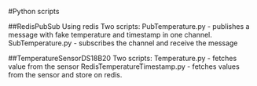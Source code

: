 #Python scripts

##RedisPubSub 
Using redis
Two scripts: 
	PubTemperature.py - publishes a message with fake temperature and timestamp in one channel.
	SubTemperature.py - subscribes the channel and receive the message

##TemperatureSensorDS18B20
Two scripts:
	Temperature.py - fetches value from the sensor
	RedisTemperatureTimestamp.py - fetches values from the sensor and store on redis.
	
